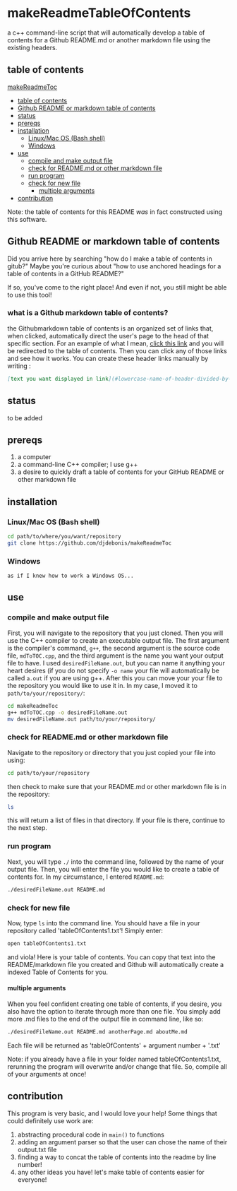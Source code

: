 # makeReadmeTableOfContents
a c++ command-line script that will automatically develop a table of contents for a Github README.md or another markdown file using the existing headers.

## table of contents

[makeReadmeToc](#makereadmetoc)
- [table of contents](#table-of-contents)
- [Github README or markdown table of contents](#github-readme-or-markdown-table-of-contents)
- [status](#status)
- [prereqs](#prereqs)
- [installation](#installation)
	* [Linux/Mac OS (Bash shell)](#linux/mac-os-(bash-shell))
	* [Windows](#windows)
- [use](#use)
	* [compile and make output file](#compile-and-make-output-file)
	* [check for README.md or other markdown file](#check-for-readme.md-or-other-markdown-file)
	* [run program](#run-program)
	* [check for new file](#check-for-new-file)
		* [multiple arguments](#multiple-arguments)
- [contribution](#contribution)

Note: the table of contents for this README *was* in fact constructed using this software.

## Github README or markdown table of contents

Did you arrive here by searching "how do I make a table of contents in gitub?" Maybe you're curious about "how to use anchored 
headings for a table of contents in a GitHub README?"

If so, you've come to the right place! And even if not, you still might be able to use this tool!

### what is a Github markdown table of contents?

the Githubmarkdown table of  contents is an organized set of links that,  when clicked, automatically direct the user's page to the head of that specific section. For an example of what I mean, [click this link](#table-of-contents) and you will be redirected to the table of contents. Then you can click any of those links and see how it works. You can create these header links manually by writing :
```md
[text you want displayed in link](#lowercase-name-of-header-divided-by-dashes)
```

## status

to be added

## prereqs

1. a computer 
2. a command-line C++ compiler; I use g++
3. a desire to quickly draft a table of contents for your GitHub README or other markdown file

## installation

### Linux/Mac OS (Bash shell)

```bash
cd path/to/where/you/want/repository
git clone https://github.com/djdebonis/makeReadmeToc
```

### Windows

```
as if I knew how to work a Windows OS...
```

## use

### compile and make output file

First, you will navigate to the repository that you just cloned. Then you will use the C++ compiler to create an executable output file. The first argument is the compiler's command, `g++`, the second argument is the source code file, `mdToTOC.cpp`, and the third argument is the name you want your output file to have. I used `desiredFileName.out`, but you can name it anything your heart desires (if you do not specify `-o name` your file will automatically be called `a.out` if you are using g++. After this you can move your your file to the repository you would like to use it in. In my case, I moved it to  `path/to/your/repository/`:

```bash
cd makeReadmeToc
g++ mdToTOC.cpp -o desiredFileName.out
mv desiredFileName.out path/to/your/repository/
```

### check for README.md or other markdown file

Navigate to the repository or directory that you just copied your file into using:

```bash
cd path/to/your/repository
```

then check to make sure that your README.md or other markdown file is in the repository:

```bash
ls
```
this will return a list of files in that directory. If your file is there, continue to the next step.

### run program

Next, you will type `./` into the command line, followed by the name of your output file. Then, you will enter the file you would like to create a table of contents for. In my circumstance, I entered `README.md`:

```bash
./desiredFileName.out README.md
```

### check for new file

Now, type `ls` into the command line. You should have a file in your repository called 'tableOfContents1.txt'! Simply enter:

```bash
open tableOfContents1.txt
```

and viola! Here is your table of contents. You can copy that text into the README/markdown file you created and Github will automatically create a indexed Table of Contents for you.

#### multiple arguments

When you feel confident creating one table of contents, if you desire, you also have the option to iterate through more than one file. You simply add more .md files to the end of the output file in command line, like so:

```bash
./desiredFileName.out README.md anotherPage.md aboutMe.md 
```
Each file will be returned as 'tableOfContents' + argument number + '.txt'

Note: if you already have a file in your folder named tableOfContents1.txt, rerunning the program will overwrite and/or change that file. So, compile all of your arguments at once!

## contribution

This program is very basic, and I would love your help! Some things that could definitely use work are:
1. abstracting procedural code in `main()` to functions
2. adding an argument parser so that the user can chose the name of their output.txt file
3. finding a way to concat the table of contents into the readme by line number!
4. any other ideas you have! let's make table of contents easier for everyone!
